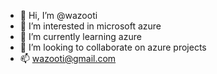 - 👋 Hi, I’m @wazooti
- 👀 I’m interested in microsoft azure
- 🌱 I’m currently learning azure
- 💞️ I’m looking to collaborate on azure projects
- 📫 wazooti@gmail.com

<!---
wazooti/wazooti is a ✨ special ✨ repository because its `README.md` (this file) appears on your GitHub profile.
You can click the Preview link to take a look at your changes.
--->
